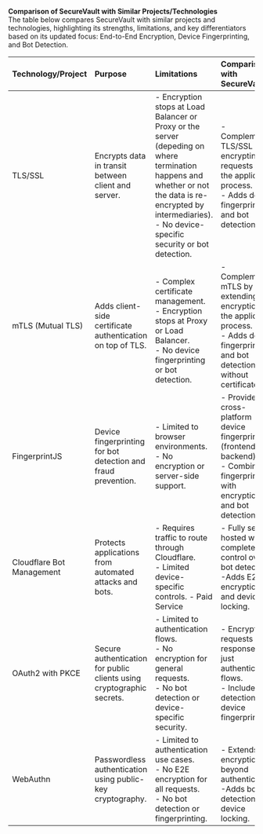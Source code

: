 **Comparison of SecureVault with Similar Projects/Technologies**  
The table below compares SecureVault with similar projects and technologies, highlighting its strengths, limitations, and key differentiators based on its updated focus: End-to-End Encryption, Device Fingerprinting, and Bot Detection.

| Technology/Project | Purpose | Limitations | Comparison with SecureVault |
| :---- | :---- | :---- | :---- |
| TLS/SSL | Encrypts data in transit between client and server. |- Encryption stops at Load Balancer or Proxy or the server (depeding on where termination happens and whether or not the data is re-encrypted by intermediaries). <br>- No device-specific security or bot detection. | - Complements TLS/SSL by encrypting requests to the application process. <br>- Adds device fingerprinting and bot detection. |
| mTLS (Mutual TLS) | Adds client-side certificate authentication on top of TLS. | <br>- Complex certificate management. <br> - Encryption stops at Proxy or Load Balancer. <br>- No device fingerprinting or bot detection. | \- Complements mTLS by extending encryption to the application process.<br>\- Adds device fingerprinting and bot detection without certificates. |
| FingerprintJS | Device fingerprinting for bot detection and fraud prevention. | \- Limited to browser environments.<br>\- No encryption or server-side support. | \- Provides cross-platform device fingerprinting (frontend and backend).<br>\- Combines fingerprinting with encryption and bot detection. |
| Cloudflare Bot Management | Protects applications from automated attacks and bots. | \- Requires traffic to route through Cloudflare.<br>\- Limited device-specific controls. \- Paid Service | \- Fully self-hosted with complete control over bot detection. <br> -Adds E2E encryption and device locking. |
| OAuth2 with PKCE | Secure authentication for public clients using cryptographic secrets. | \- Limited to authentication flows.<br>\- No encryption for general requests.<br>\- No bot detection or device-specific security. | \- Encrypts all requests and responses, not just authentication flows.<br>\- Includes bot detection and device fingerprinting. |
| WebAuthn | Passwordless authentication using public-key cryptography. | \- Limited to authentication use cases.<br>\- No E2E encryption for all requests.<br>\- No bot detection or fingerprinting. | <br>- Extends encryption beyond authentication.  <br>-Adds bot detection and device locking. |
